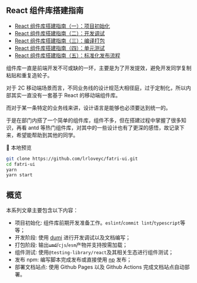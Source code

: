 ## React 组件库搭建指南

- [React 组件库搭建指南（一）：项目初始化](https://github.com/worldzhao/blog/issues/3)
- [React 组件库搭建指南（二）：开发调试](https://github.com/worldzhao/blog/issues/4)
- [React 组件库搭建指南（三）：编译打包](https://github.com/worldzhao/blog/issues/5)
- [React 组件库搭建指南（四）：单元测试](https://github.com/worldzhao/blog/issues/6)
- [React 组件库搭建指南（五）：标准化发布流程](https://github.com/worldzhao/blog/issues/7)

组件库一直是前端开发不可或缺的一环，主要是为了开发提效，避免开发同学复制粘贴和重复造轮子。

对于 2C 移动端场景而言，不同业务线的设计规范大相径庭，过于定制化，所以内部其实一直没有一套基于 React 的移动端组件库。

而对于某一条特定的业务线来讲，设计语言是能够也必须要达到统一的。

于是在部门内搭了一个简单的组件库，组件不多，但在搭建过程中掌握了很多知识，再看 antd 等热门组件库，对其中的一些设计也有了更深的感悟，故记录下来，希望能帮助到其他的同学。

🚆 本地预览

```bash
git clone https://github.com/lrloveyc/fatri-ui.git
cd fatri-ui
yarn
yarn start
```



## 概览

本系列文章主要包含以下内容：

- 项目初始化: 组件库前期开发准备工作。`eslint`/`commit lint`/`typescript`等等；
- 开发阶段: 使用 [dumi](https://d.umijs.org/zh-CN) 进行开发调试以及文档编写；
- 打包阶段: 输出~~`umd`~~/`cjs`/`esm`产物并支持按需加载；
- 组件测试: 使用`@testing-library/react`及其相关生态进行组件测试；
- 发布 npm: 编写脚本完成发布或直接使用 [np](https://www.npmjs.com/package/np) 发布；
- 部署文档站点: 使用 Github Pages 以及 Github Actions 完成文档站点自动部署。
